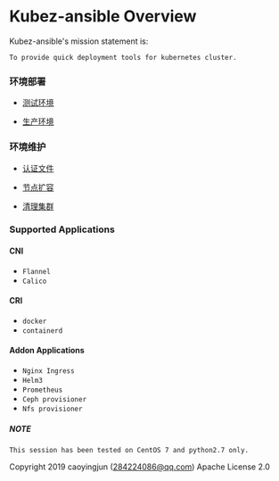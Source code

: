 # Kubez-ansible Overview

Kubez-ansible's mission statement is:

    To provide quick deployment tools for kubernetes cluster.


### 环境部署

- [测试环境](doc/source/install/all-in-one.md)

- [生产环境](doc/source/install/multinode.md)

### 环境维护

- [认证文件](doc/source/install/admin-k8src.md)

- [节点扩容](doc/source/install/expansion.md)

- [清理集群](doc/source/install/destroy.md)

### Supported Applications

#### CNI
  - `Flannel`
  - `Calico`

#### CRI
  - `docker`
  - `containerd`

#### Addon Applications
  - `Nginx Ingress`
  - `Helm3`
  - `Prometheus`
  - `Ceph provisioner`
  - `Nfs provisioner`

##### NOTE
```
This session has been tested on CentOS 7 and python2.7 only.
```

Copyright 2019 caoyingjun (284224086@qq.com) Apache License 2.0
